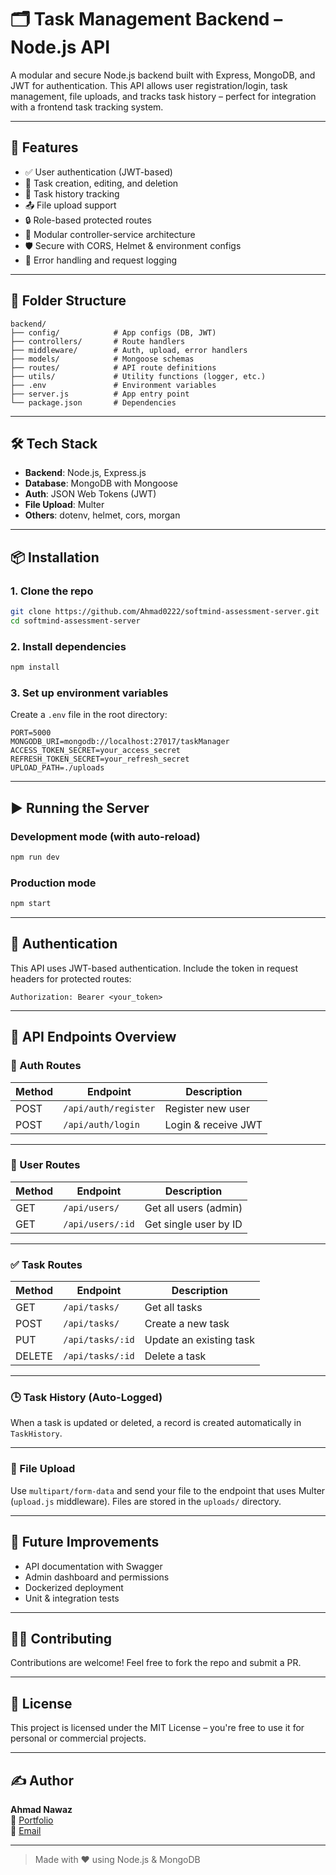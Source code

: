 
# 🗂️ Task Management Backend – Node.js API

A modular and secure Node.js backend built with Express, MongoDB, and JWT for authentication. This API allows user registration/login, task management, file uploads, and tracks task history – perfect for integration with a frontend task tracking system.

---

## 🚀 Features

- ✅ User authentication (JWT-based)
- 📂 Task creation, editing, and deletion
- 🔁 Task history tracking
- 📤 File upload support
- 🔒 Role-based protected routes
- 🧱 Modular controller-service architecture
- 🛡️ Secure with CORS, Helmet & environment configs
- 🧾 Error handling and request logging

---

## 📁 Folder Structure

```
backend/
├── config/            # App configs (DB, JWT)
├── controllers/       # Route handlers
├── middleware/        # Auth, upload, error handlers
├── models/            # Mongoose schemas
├── routes/            # API route definitions
├── utils/             # Utility functions (logger, etc.)
├── .env               # Environment variables
├── server.js          # App entry point
└── package.json       # Dependencies
```

---

## 🛠️ Tech Stack

- **Backend**: Node.js, Express.js
- **Database**: MongoDB with Mongoose
- **Auth**: JSON Web Tokens (JWT)
- **File Upload**: Multer
- **Others**: dotenv, helmet, cors, morgan

---

## 📦 Installation

### 1. Clone the repo

```bash
git clone https://github.com/Ahmad0222/softmind-assessment-server.git
cd softmind-assessment-server
```

### 2. Install dependencies

```bash
npm install
```

### 3. Set up environment variables

Create a `.env` file in the root directory:

```env
PORT=5000
MONGODB_URI=mongodb://localhost:27017/taskManager
ACCESS_TOKEN_SECRET=your_access_secret
REFRESH_TOKEN_SECRET=your_refresh_secret
UPLOAD_PATH=./uploads
```

---

## ▶️ Running the Server

### Development mode (with auto-reload)

```bash
npm run dev
```

### Production mode

```bash
npm start
```

---

## 🔐 Authentication

This API uses JWT-based authentication. Include the token in request headers for protected routes:

```http
Authorization: Bearer <your_token>
```

---

## 🧪 API Endpoints Overview

### 🔑 Auth Routes

| Method | Endpoint           | Description          |
|--------|--------------------|----------------------|
| POST   | `/api/auth/register` | Register new user    |
| POST   | `/api/auth/login`    | Login & receive JWT  |

---

### 👤 User Routes

| Method | Endpoint         | Description             |
|--------|------------------|-------------------------|
| GET    | `/api/users/`    | Get all users (admin)   |
| GET    | `/api/users/:id` | Get single user by ID   |

---

### ✅ Task Routes

| Method | Endpoint           | Description                 |
|--------|--------------------|-----------------------------|
| GET    | `/api/tasks/`      | Get all tasks               |
| POST   | `/api/tasks/`      | Create a new task           |
| PUT    | `/api/tasks/:id`   | Update an existing task     |
| DELETE | `/api/tasks/:id`   | Delete a task               |

---

### 🕒 Task History (Auto-Logged)

When a task is updated or deleted, a record is created automatically in `TaskHistory`.

---

### 📁 File Upload

Use `multipart/form-data` and send your file to the endpoint that uses Multer (`upload.js` middleware). Files are stored in the `uploads/` directory.

---

## 🧱 Future Improvements

- API documentation with Swagger
- Admin dashboard and permissions
- Dockerized deployment
- Unit & integration tests

---

## 🙋‍♂️ Contributing

Contributions are welcome! Feel free to fork the repo and submit a PR.

---

## 🧾 License

This project is licensed under the MIT License – you're free to use it for personal or commercial projects.

---

## ✍️ Author

**Ahmad Nawaz**  
🔗 [Portfolio](https://ahmad-software-engineer.vercel.app)  
📧 [Email](mailto:ahmadnawaz02@outlook.com)

---

> Made with ❤️ using Node.js & MongoDB
